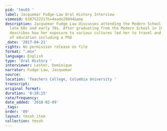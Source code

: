 ```yaml
---
pid: 'tms03 '
label: Jacquemar Fudge-Law Oral History Interview
vimeoid: 638752221?h=4eade29044&amp
description: Jacquemar Fudge Law discusses attending the Modern School during the
  late 60s and early 70s. After graduating from the Modern School in 1971, Fudge Law
  describes how her exposure to various cultures led her to travel and gain high levels
  of education including a PhD
_date: '2017-04-21'
rights: No permission release on file
format: ".mov"
language: English
type: 'Oral History '
interviewer: Lester, Dominique
narrator: Fudge-Law, Jacquemar
source:
location: 'Teachers College, Columbia University '
transcript:
original format:
duration: '0:28:15'
rate/frequency:
date_added: '2018-02-09'
_tags:
order: '09'
layout: tmsoh_item
collection: tmsoh
---
```

